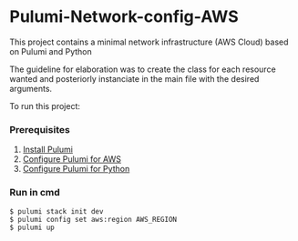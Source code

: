 # Pulumi-Network-config-AWS

This project contains a minimal network infrastructure (AWS Cloud) based on Pulumi and Python 
<p>
The guideline for elaboration was to create the class for each resource wanted and posteriorly instanciate in the main file with the desired arguments.
<p>

To run this project:
   
   ### Prerequisites 
      
     
   1. [Install Pulumi](https://www.pulumi.com/docs/get-started/install/)
   2. [Configure Pulumi for AWS](https://www.pulumi.com/registry/packages/aws/installation-configuration/)
   3. [Configure Pulumi for Python](https://www.pulumi.com/docs/intro/languages/python/)
      
 
 ### Run in cmd
 
   ```
  $ pulumi stack init dev
  $ pulumi config set aws:region AWS_REGION
  $ pulumi up
  ```
